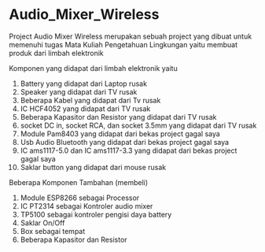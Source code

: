 # Audio_Mixer_Wireless

Project Audio Mixer Wireless merupakan sebuah project yang dibuat untuk memenuhi tugas Mata Kuliah Pengetahuan Lingkungan yaitu membuat produk dari limbah elektronik

Komponen yang didapat dari limbah elektronik yaitu
1. Battery yang didapat dari Laptop rusak
2. Speaker yang didapat dari TV rusak
3. Beberapa Kabel yang didapat dari Tv rusak
4. IC HCF4052 yang didapat dari TV rusak
5. Beberapa Kapasitor dan Resistor yang didapat dari TV rusak
6. socket DC in, socket RCA, dan socket 3.5mm yang didapat dari TV rusak
7. Module Pam8403 yang didapat dari bekas project gagal saya
8. Usb Audio Bluetooth yang didapat dari bekas project gagal saya
9. IC ams1117-5.0 dan IC ams1117-3.3 yang didapat dari bekas project gagal saya
10. Saklar button yang didapat dari mouse rusak

Beberapa Komponen Tambahan (membeli)
1. Module ESP8266  sebagai Processor
2. IC PT2314 sebagai Kontroler audio mixer
3. TP5100 sebagai kontroler pengisi daya battery
4. Saklar On/Off
5. Box sebagai tempat
6. Beberapa Kapasitor dan Resistor
